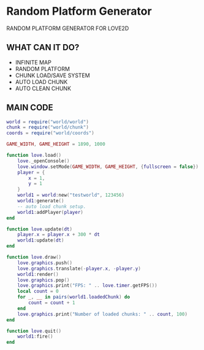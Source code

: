 # Random Platform Generator
RANDOM PLATFORM GENERATOR FOR LOVE2D

## WHAT CAN IT DO?
- INFINITE MAP
- RANDOM PLATFORM
- CHUNK LOAD/SAVE SYSTEM
- AUTO LOAD CHUNK
- AUTO CLEAN CHUNK

## MAIN CODE
```lua
world = require("world/world")
chunk = require("world/chunk")
coords = require("world/coords")

GAME_WIDTH, GAME_HEIGHT = 1890, 1000

function love.load()
    love._openConsole()
    love.window.setMode(GAME_WIDTH, GAME_HEIGHT, {fullscreen = false})
    player = {
        x = 1,
        y = 1
    }
    world1 = world:new("testworld", 123456)
    world1:generate()
    -- auto load chunk setup.
    world1:addPlayer(player)
end

function love.update(dt)
    player.x = player.x + 300 * dt
    world1:update(dt)
end

function love.draw()
    love.graphics.push()
    love.graphics.translate(-player.x, -player.y)
    world1:render()
    love.graphics.pop()
    love.graphics.print("FPS: " .. love.timer.getFPS())
    local count = 0
    for _, __ in pairs(world1.loadedChunk) do
        count = count + 1
    end
    love.graphics.print("Number of loaded chunks: " .. count, 100)
end

function love.quit()
    world1:fire()
end
```
